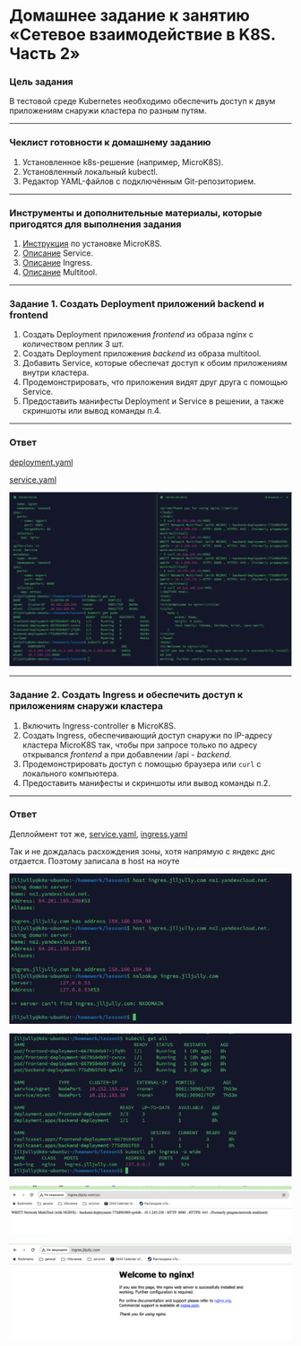 # Домашнее задание к занятию «Сетевое взаимодействие в K8S. Часть 2»

### Цель задания

В тестовой среде Kubernetes необходимо обеспечить доступ к двум приложениям снаружи кластера по разным путям.

------

### Чеклист готовности к домашнему заданию

1. Установленное k8s-решение (например, MicroK8S).
2. Установленный локальный kubectl.
3. Редактор YAML-файлов с подключённым Git-репозиторием.

------

### Инструменты и дополнительные материалы, которые пригодятся для выполнения задания

1. [Инструкция](https://microk8s.io/docs/getting-started) по установке MicroK8S.
2. [Описание](https://kubernetes.io/docs/concepts/services-networking/service/) Service.
3. [Описание](https://kubernetes.io/docs/concepts/services-networking/ingress/) Ingress.
4. [Описание](https://github.com/wbitt/Network-MultiTool) Multitool.

------

### Задание 1. Создать Deployment приложений backend и frontend

1. Создать Deployment приложения _frontend_ из образа nginx с количеством реплик 3 шт.
2. Создать Deployment приложения _backend_ из образа multitool. 
3. Добавить Service, которые обеспечат доступ к обоим приложениям внутри кластера. 
4. Продемонстрировать, что приложения видят друг друга с помощью Service.
5. Предоставить манифесты Deployment и Service в решении, а также скриншоты или вывод команды п.4.

------

### Ответ

[deployment.yaml](https://github.com/Jlljully/k8s/blob/main/files/lesson5/dpl1.yaml)

[service.yaml](https://github.com/Jlljully/k8s/blob/main/files/lesson5/svc1.yaml)

![screen](https://github.com/Jlljully/k8s/blob/main/files/lesson5/SCR-20240210-mwtu.png)


------

### Задание 2. Создать Ingress и обеспечить доступ к приложениям снаружи кластера

1. Включить Ingress-controller в MicroK8S.
2. Создать Ingress, обеспечивающий доступ снаружи по IP-адресу кластера MicroK8S так, чтобы при запросе только по адресу открывался _frontend_ а при добавлении /api - _backend_.
3. Продемонстрировать доступ с помощью браузера или `curl` с локального компьютера.
4. Предоставить манифесты и скриншоты или вывод команды п.2.

------

### Ответ

Деплоймент тот же, [service.yaml](https://github.com/Jlljully/k8s/blob/main/files/lesson5/svc2.yaml), [ingress.yaml](https://github.com/Jlljully/k8s/blob/main/files/lesson5/ing.yaml)

Так и не дождалась расхождения зоны, хотя напрямую с яндекс днс отдается. Поэтому записала в host на ноуте

![screen](https://github.com/Jlljully/k8s/blob/main/files/lesson5/SCR-20240210-toco.png)

![screen](https://github.com/Jlljully/k8s/blob/main/files/lesson5/SCR-20240210-txjx.png)

![screen](https://github.com/Jlljully/k8s/blob/main/files/lesson5/SCR-20240210-tunl.png)

![screen](https://github.com/Jlljully/k8s/blob/main/files/lesson5/SCR-20240210-tuoq.png)
